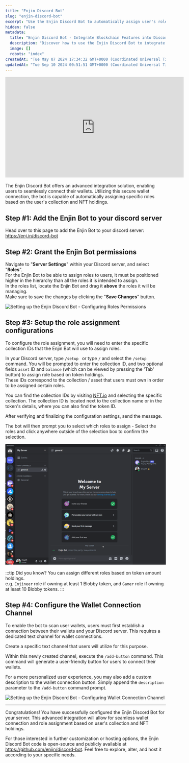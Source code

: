 ```yaml
---
title: "Enjin Discord Bot"
slug: "enjin-discord-bot"
excerpt: "Use the Enjin Discord Bot to automatically assign user's roles based on the tokens they own"
hidden: false
metadata: 
  title: "Enjin Discord Bot - Integrate Blockchain Features into Discord"
  description: "Discover how to use the Enjin Discord Bot to integrate blockchain functionality within Discord servers, enhancing community interaction."
  image: []
  robots: "index"
createdAt: "Tue May 07 2024 17:34:32 GMT+0000 (Coordinated Universal Time)"
updatedAt: "Tue Sep 10 2024 00:51:51 GMT+0000 (Coordinated Universal Time)"
---
```

<div class="video-container">
  <iframe width="560" height="315" src="https://www.youtube.com/embed/n4pUAWuPiS0?si=-fKbdXA25kQSmvUR" title="YouTube video player" frameborder="0" allow="accelerometer; autoplay; clipboard-write; encrypted-media; gyroscope; picture-in-picture; web-share" referrerpolicy="strict-origin-when-cross-origin" allowfullscreen></iframe>
</div>

The Enjin Discord Bot offers an advanced integration solution, enabling users to seamlessly connect their wallets. Utilizing this secure wallet connection, the bot is capable of automatically assigning specific roles based on the user's collection and NFT holdings.

## Step #1: Add the Enjin Bot to your discord server

Head over to this page to add the Enjin Bot to your discord server: https://enj.in/discord-bot

## Step #2: Grant the Enjin Bot permissions

Navigate to "**Server Settings**" within your Discord server, and select "**Roles**".  
For the Enjin Bot to be able to assign roles to users, it must be positioned higher in the hierarchy than all the roles it is intended to assign.  
In the roles list, locate the Enjin Bot and drag it **above** the roles it will be managing.  
Make sure to save the changes by clicking the "**Save Changes**" button.

![Setting up the Enjin Discord Bot - Configuring Roles Permissions](./img/discord-roles-permissions.gif)


## Step #3: Setup the role assignment configurations

To configure the role assignment, you will need to enter the specific collection IDs that the Enjin Bot will use to assign roles. 

In your Discord server, type `/setup ` or type `/` and select the `/setup` command. You will be prompted to enter the collection ID, and two optional fields `asset` ID and `balance` (which can be viewed by pressing the 'Tab' button) to assign role based on token holdings.  
These IDs correspond to the collection / asset that users must own in order to be assigned certain roles.

You can find the collection IDs by visiting [NFT.io](https://nft.io) and selecting the specific collection. The collection ID is located next to the collection name or in the token's details, where you can also find the token ID.

After verifying and finalizing the configuration settings, send the message.

The bot will then prompt you to select which roles to assign - Select the roles and click anywhere outside of the selection box to confirm the selection.

![Setting up the Enjin Discord Bot - Running the Setup Command](./img/discord-running-setup-command.gif)

:::tip Did you know?
You can assign different roles based on token amount holdings.  
e.g. `Enjineer` role if owning at least 1 Blobby token, and `Gamer` role if owning at least 10 Blobby tokens.
:::

## Step #4: Configure the Wallet Connection Channel

To enable the bot to scan user wallets, users must first establish a connection between their wallets and your Discord server. This requires a dedicated text channel for wallet connections.

Create a specific text channel that users will utilize for this purpose.

Within this newly created channel, execute the `/add-button` command. This command will generate a user-friendly button for users to connect their wallets.

For a more personalized user experience, you may also add a custom description to the wallet connection button. Simply append the `description` parameter to the `/add-button` command prompt.

![Setting up the Enjin Discord Bot - Configuring Wallet Connection Channel](./img/discord-setting-up-wallet-connection.gif)

***

Congratulations! You have successfully configured the Enjin Discord Bot for your server. This advanced integration will allow for seamless wallet connection and role assignment based on user's collection and NFT holdings.

For those interested in further customization or hosting options, the Enjin Discord Bot code is open-source and publicly available at https://github.com/enjin/discord-bot.  Feel free to explore, alter, and host it according to your specific needs.
